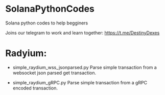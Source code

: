 # SolanaPythonCodes
Solana python codes to help begginers

Joins our telegram to work and learn together: https://t.me/DestinyDexes

# Radyium:
- simple_raydium_wss_jsonparsed.py
  Parse simple transaction from a websocket json parsed get transaction.

- simple_raydium_gRPC.py
  Parse simple transaction from a gRPC encoded transaction.
